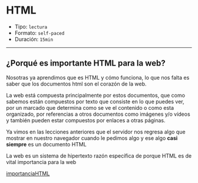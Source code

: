 # HTML

- Tipo: `lectura`
- Formato: `self-paced`
- Duración: `15min`

***

## ¿Porqué es importante HTML para la web?

Nosotras ya aprendimos que es HTML y cómo funciona, lo que nos falta es saber
que los documentos html son el corazón de la web.

La web está compuesta principalmente por estos documentos, que como sabemos
están compuestos por texto que consiste en lo que puedes ver, por un marcado
que determina como se ve el contenido o como esta organizado, por referencias a
otros documentos como imágenes y/o vídeos y también pueden estar compuestos por
enlaces a otras páginas.

Ya vimos en las lecciones anteriores que el servidor nos regresa algo que
mostrar en nuestro navegador cuando le pedimos algo y ese algo **casi siempre**
es un documento HTML

La web es un sistema de hipertexto razón específica de porque HTML es de
vital importancia para la web

[importanciaHTML](https://lh3.googleusercontent.com/XJr1bEuGDRDFzyQvhANCQW2zRcTAABiWpzGiJPwGTRWR0p9cLMJhgJYEtUADdjx9Nocula9o5Wo_AzqKpJFkkx_Z9j1amQoWgD4QYkNkhLk_9hep46A)
